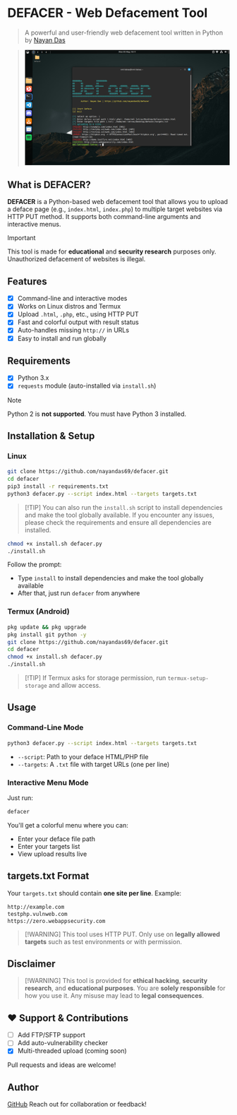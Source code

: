 # DEFACER - Web Defacement Tool

> A powerful and user-friendly web defacement tool written in Python by [Nayan Das](https://github.com/nayandas69)

> ![DEFACER](https://raw.githubusercontent.com/nayandas69/defacer/main/img/DEMO.png)

## What is DEFACER?

**DEFACER** is a Python-based web defacement tool that allows you to upload a deface page (e.g., `index.html`, `index.php`) to multiple target websites via HTTP PUT method. It supports both command-line arguments and interactive menus.

> [!IMPORTANT]
> This tool is made for **educational** and **security research** purposes only. Unauthorized defacement of websites is illegal.

## Features

* [x] Command-line and interactive modes  
* [x] Works on Linux distros and Termux  
* [x] Upload `.html`, `.php`, etc., using HTTP PUT  
* [x] Fast and colorful output with result status  
* [x] Auto-handles missing `http://` in URLs  
* [x] Easy to install and run globally

## Requirements

* [x] Python 3.x  
* [x] `requests` module (auto-installed via `install.sh`)

> [!NOTE]
> Python 2 is **not supported**. You must have Python 3 installed.

## Installation & Setup

### Linux

```bash
git clone https://github.com/nayandas69/defacer.git
cd defacer
pip3 install -r requirements.txt
python3 defacer.py --script index.html --targets targets.txt
```

> \[!TIP]
> You can also run the `install.sh` script to install dependencies and make the tool globally available.
> If you encounter any issues, please check the requirements and ensure all dependencies are installed.
```bash
chmod +x install.sh defacer.py
./install.sh
```

Follow the prompt:

* Type `install` to install dependencies and make the tool globally available
* After that, just run `defacer` from anywhere

### Termux (Android)

```bash
pkg update && pkg upgrade
pkg install git python -y
git clone https://github.com/nayandas69/defacer.git
cd defacer
chmod +x install.sh defacer.py
./install.sh
```

> \[!TIP]
> If Termux asks for storage permission, run `termux-setup-storage` and allow access.

## Usage

### Command-Line Mode

```bash
python3 defacer.py --script index.html --targets targets.txt
```

* `--script`: Path to your deface HTML/PHP file
* `--targets`: A `.txt` file with target URLs (one per line)

### Interactive Menu Mode

Just run:

```bash
defacer
```

You'll get a colorful menu where you can:

* Enter your deface file path
* Enter your targets list
* View upload results live

## targets.txt Format

Your `targets.txt` should contain **one site per line**. Example:

```
http://example.com
testphp.vulnweb.com
https://zero.webappsecurity.com
```

> \[!WARNING]
> This tool uses HTTP PUT. Only use on **legally allowed targets** such as test environments or with permission.

## Disclaimer

> \[!WARNING]
> This tool is provided for **ethical hacking**, **security research**, and **educational purposes**.
> You are **solely responsible** for how you use it.
> Any misuse may lead to **legal consequences**.

## ❤️ Support & Contributions

* [ ] Add FTP/SFTP support
* [ ] Add auto-vulnerability checker
* [x] Multi-threaded upload (coming soon)

Pull requests and ideas are welcome!

## Author

[GitHub](https://github.com/nayandas69)
Reach out for collaboration or feedback!